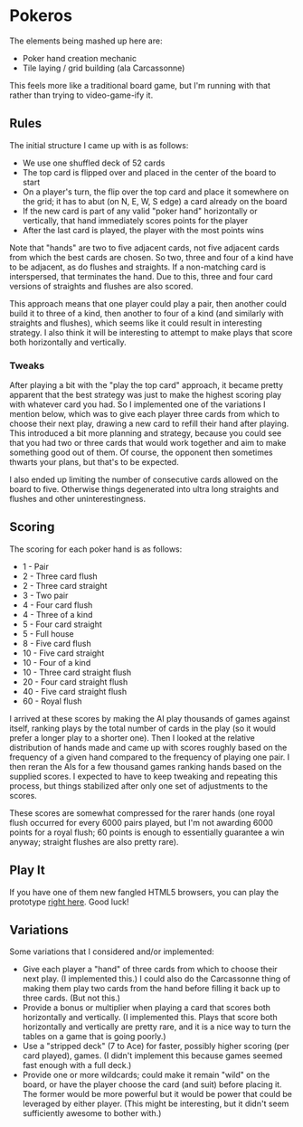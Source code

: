 # Pokeros

The elements being mashed up here are:

  * Poker hand creation mechanic
  * Tile laying / grid building (ala Carcassonne)

This feels more like a traditional board game, but I'm running with that rather than trying to
video-game-ify it.

## Rules

The initial structure I came up with is as follows:

  * We use one shuffled deck of 52 cards
  * The top card is flipped over and placed in the center of the board to start
  * On a player's turn, the flip over the top card and place it somewhere on the grid; it has to
    abut (on N, E, W, S edge) a card already on the board
  * If the new card is part of any valid "poker hand" horizontally or vertically, that hand
    immediately scores points for the player
  * After the last card is played, the player with the most points wins

Note that "hands" are two to five adjacent cards, not five adjacent cards from which the best cards
are chosen. So two, three and four of a kind have to be adjacent, as do flushes and straights. If a
non-matching card is interspersed, that terminates the hand. Due to this, three and four card
versions of straights and flushes are also scored.

This approach means that one player could play a pair, then another could build it to three of a
kind, then another to four of a kind (and similarly with straights and flushes), which seems like
it could result in interesting strategy. I also think it will be interesting to attempt to make
plays that score both horizontally and vertically.

### Tweaks

After playing a bit with the "play the top card" approach, it became pretty apparent that the best
strategy was just to make the highest scoring play with whatever card you had. So I implemented one
of the variations I mention below, which was to give each player three cards from which to choose
their next play, drawing a new card to refill their hand after playing. This introduced a bit more
planning and strategy, because you could see that you had two or three cards that would work
together and aim to make something good out of them. Of course, the opponent then sometimes thwarts
your plans, but that's to be expected.

I also ended up limiting the number of consecutive cards allowed on the board to five. Otherwise
things degenerated into ultra long straights and flushes and other uninterestingness.

## Scoring

The scoring for each poker hand is as follows:

  *  1 - Pair
  *  2 - Three card flush
  *  2 - Three card straight
  *  3 - Two pair
  *  4 - Four card flush
  *  4 - Three of a kind
  *  5 - Four card straight
  *  5 - Full house
  *  8 - Five card flush
  * 10 - Five card straight
  * 10 - Four of a kind
  * 10 - Three card straight flush
  * 20 - Four card straight flush
  * 40 - Five card straight flush
  * 60 - Royal flush

I arrived at these scores by making the AI play thousands of games against itself, ranking plays by
the total number of cards in the play (so it would prefer a longer play to a shorter one). Then I
looked at the relative distribution of hands made and came up with scores roughly based on the
frequency of a given hand compared to the frequency of playing one pair. I then reran the AIs for a
few thousand games ranking hands based on the supplied scores. I expected to have to keep tweaking
and repeating this process, but things stabilized after only one set of adjustments to the scores.

These scores are somewhat compressed for the rarer hands (one royal flush occurred for every 6000
pairs played, but I'm not awarding 6000 points for a royal flush; 60 points is enough to
essentially guarantee a win anyway; straight flushes are also pretty rare).

## Play It

If you have one of them new fangled HTML5 browsers, you can play the prototype
[right here](http://samskivert.github.io/mashups/pokeros/). Good luck!

## Variations

Some variations that I considered and/or implemented:

  * Give each player a "hand" of three cards from which to choose their next play. (I implemented
    this.) I could also do the Carcassonne thing of making them play two cards from the hand before
    filling it back up to three cards. (But not this.)
  * Provide a bonus or multiplier when playing a card that scores both horizontally and vertically.
    (I implemented this. Plays that score both horizontally and vertically are pretty rare, and it
    is a nice way to turn the tables on a game that is going poorly.)
  * Use a "stripped deck" (7 to Ace) for faster, possibly higher scoring (per card played), games.
    (I didn't implement this because games seemed fast enough with a full deck.)
  * Provide one or more wildcards; could make it remain "wild" on the board, or have the player
    choose the card (and suit) before placing it. The former would be more powerful but it would be
    power that could be leveraged by either player. (This might be interesting, but it didn't seem
    sufficiently awesome to bother with.)
